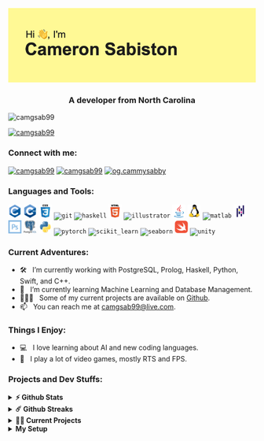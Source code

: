 <img src="https://github.com/camgsab99/camgsab99/blob/main/header.png">

<h3 align="center">A developer from North Carolina</h3>

<p align="left"> <img src="https://komarev.com/ghpvc/?username=camgsab99&label=Profile%20views&color=0e75b6&style=flat" alt="camgsab99" /> </p>

<p align="left"> <a href="https://github.com/ryo-ma/github-profile-trophy"><img src="https://github-profile-trophy.vercel.app/?username=camgsab99" alt="camgsab99" /></a> </p>

<h3 align="left">Connect with me:</h3>
<p align="left">
<a href="https://twitter.com/camgsab99" target="blank"><img align="center" src="https://raw.githubusercontent.com/rahuldkjain/github-profile-readme-generator/master/src/images/icons/Social/twitter.svg" alt="camgsab99" height="30" width="40" /></a>
<a href="https://www.linkedin.com/in/cameron-sabiston-11753999/" target="blank"><img align="center" src="https://raw.githubusercontent.com/rahuldkjain/github-profile-readme-generator/master/src/images/icons/Social/linked-in-alt.svg" alt="camgsab99" height="30" width="40" /></a>
<a href="https://instagram.com/og.cammysabby" target="blank"><img align="center" src="https://raw.githubusercontent.com/rahuldkjain/github-profile-readme-generator/master/src/images/icons/Social/instagram.svg" alt="og.cammysabby" height="30" width="40" /></a>
</p>

### Languages and Tools:
<code><img src="https://raw.githubusercontent.com/devicons/devicon/master/icons/c/c-original.svg" alt="c" width="27" height="27"></code>
<code><img src="https://raw.githubusercontent.com/devicons/devicon/master/icons/cplusplus/cplusplus-original.svg" alt="cplusplus" width="27" height="27"></code>
<code><img src="https://raw.githubusercontent.com/devicons/devicon/master/icons/css3/css3-original-wordmark.svg" alt="css3" width="27" height="27"></code>
<code><img src="https://www.vectorlogo.zone/logos/git-scm/git-scm-icon.svg" alt="git" width="27" height="27"></code>
<code><img src="https://upload.wikimedia.org/wikipedia/commons/1/1c/Haskell-Logo.svg" alt="haskell" width="27" height="27"></code>
<code><img src="https://raw.githubusercontent.com/devicons/devicon/master/icons/html5/html5-original-wordmark.svg" alt="html5" width="27" height="27"></code>
<code><img src="https://www.vectorlogo.zone/logos/adobe_illustrator/adobe_illustrator-icon.svg" alt="illustrator" width="27" height="27"></code>
<code><img src="https://raw.githubusercontent.com/devicons/devicon/master/icons/java/java-original.svg" alt="java" width="27" height="27"></code> 
<code><img src="https://raw.githubusercontent.com/devicons/devicon/master/icons/linux/linux-original.svg" alt="linux" width="27" height="27"></code>
<code><img src="https://upload.wikimedia.org/wikipedia/commons/2/21/Matlab_Logo.png" alt="matlab" width="27" height="27"></code>
<code><img src="https://raw.githubusercontent.com/devicons/devicon/2ae2a900d2f041da66e950e4d48052658d850630/icons/pandas/pandas-original.svg" alt="pandas" width="27" height="27"></code>
<code><img src="https://raw.githubusercontent.com/devicons/devicon/master/icons/photoshop/photoshop-line.svg" alt="photoshop" width="27" height="27"></code>
<code><img src="https://raw.githubusercontent.com/devicons/devicon/master/icons/postgresql/postgresql-original-wordmark.svg" alt="postgresql" width="27" height="27"></code>
<code><img src="https://raw.githubusercontent.com/devicons/devicon/master/icons/python/python-original.svg" alt="python" width="27" height="27"></code>
<code><img src="https://www.vectorlogo.zone/logos/pytorch/pytorch-icon.svg" alt="pytorch" width="27" height="27"></code>
<code><img src="https://upload.wikimedia.org/wikipedia/commons/0/05/Scikit_learn_logo_small.svg" alt="scikit_learn" width="27" height="27"></code>
<code><img src="https://seaborn.pydata.org/_images/logo-mark-lightbg.svg" alt="seaborn" width="27" height="27"></code> 
<code><img src="https://raw.githubusercontent.com/devicons/devicon/master/icons/swift/swift-original.svg" alt="swift" width="27" height="27"></code>
<code><img src="https://www.vectorlogo.zone/logos/unity3d/unity3d-icon.svg" alt="unity" width="27" height="27"></code> 

### Current Adventures:

- 🛠 &nbsp; I’m currently working with PostgreSQL, Prolog, Haskell, Python, Swift, and C++.
- 🚀 &nbsp; I’m currently learning Machine Learning and Database Management.
- 👨🏻‍💻 &nbsp; Some of my current projects are available on [Github](https://github.com/camgsab99).
- 📫 &nbsp; You can reach me at camgsab99@live.com.

### Things I Enjoy:

- 💻 &nbsp; I love learning about AI and new coding languages.
- 📰 &nbsp; I play a lot of video games, mostly RTS and FPS.

### Projects and Dev Stuffs:

<details>	
  <summary><b>⚡ Github Stats</b></summary>

  <br />
  <img height="180em" src="https://github-readme-stats.vercel.app/api?username=camgsab99&show_icons=true&hide_border=true&&count_private=true&include_all_commits=true" />
  <img height="180em" src="https://github-readme-stats.vercel.app/api/top-langs/?username=camgsab99&exclude_repo=KNN-Image-Classification&show_icons=true&hide_border=true&layout=compact&langs_count=8"/>
</details>

<details>	
  <summary><b>☄️ Github Streaks</b></summary>

  <br />
  <img height="180em" src="https://github-readme-streak-stats.herokuapp.com/?user=camgsab99&hide_border=true" />
</details>

<details>
  <summary><b>🧑‍🚀 Current Projects</b></summary>

  <br />
  <table>
    <thead align="center">
      <tr border: none;>
        <td><b>💻 Projects</b></td>
        <td><b>🌟 Stars</b></td>
        <td><b>🍴 Forks</b></td>
        <td><b>🐛 Issues</b></td>
        <td><b>🔔 Pull Requests</b></td>
        <td><b>👨‍💻 Language</b></td>
      </tr>
    </thead>
    <tbody>
      <tr>
	      <td><a href="https://github.com/camgsab99/CSCI3030_Snippets"><b>Snippets</b></a></td>
        <td><img alt="Stars" src="https://img.shields.io/github/stars/camgsab99/CSCI3030_Snippets?style=flat-square&labelColor=343b41"/></td>
        <td><img alt="Forks" src="https://img.shields.io/github/forks/camgsab99/CSCI3030_Snippets?style=flat-square&labelColor=343b41"/></td>
        <td><img alt="Issues" src="https://img.shields.io/github/issues/camgsab99/CSCI3030_Snippets?style=flat-square"/></td>
        <td><img alt="Pull Requests" src="https://img.shields.io/github/issues-pr/camgsab99/CSCI3030_Snippets?style=flat-square"/></td>
        <td><img alt="Language" src="https://img.shields.io/github/languages/top/camgsab99/CSCI3030_Snippets?style=flat-square"/></td>
      </tr>
      <tr>
	      <td><a href="https://github.com/camgsab99/CSCI4120_Group15"><b>Machine Learning</b></a></td>
        <td><img alt="Stars" src="https://img.shields.io/github/stars/camgsab99/CSCI4120_Group15?style=flat-square&labelColor=343b41"/></td>
        <td><img alt="Forks" src="https://img.shields.io/github/forks/camgsab99/CSCI4120_Group15?style=flat-square&labelColor=343b41"/></td>
        <td><img alt="Issues" src="https://img.shields.io/github/issues/camgsab99/CSCI4120_Group15?style=flat-square"/></td>
        <td><img alt="Pull Requests" src="https://img.shields.io/github/issues-pr/camgsab99/CSCI4120_Group15?style=flat-square"/></td>
        <td><img alt="Language" src="https://img.shields.io/github/languages/top/camgsab99/CSCI4120_Group15?style=flat-square"/></td>
      </tr>
      <tr>
	      <td><a href="https://github.com/camgsab99/CSCI3700_Group15"><b>Databases</b></a></td>
        <td><img alt="Stars" src="https://img.shields.io/github/stars/camgsab99/CSCI3700_Group15?style=flat-square&labelColor=343b41"/></td>
        <td><img alt="Forks" src="https://img.shields.io/github/forks/camgsab99/CSCI3700_Group15?style=flat-square&labelColor=343b41"/></td>
        <td><img alt="Issues" src="https://img.shields.io/github/issues/camgsab99/CSCI3700_Group15?style=flat-square"/></td>
        <td><img alt="Pull Requests" src="https://img.shields.io/github/issues-pr/camgsab99/CSCI3700_Group15?style=flat-square"/></td>
        <td><img alt="Language" src="https://img.shields.io/github/languages/top/camgsab99/CSCI3700_Group15?style=flat-square"/></td> 
      </tr>
    </tbody>
  </table>
  <br />
</details>
 
<details>	
  <br />
  <summary><b>My Setup</b></summary>
       <ul>
  	    <li><b>OS: </b> Windows 11 | macOS Monterey 12.6</li>
       	    <li><b>Desktop: </b>
	    <ul>
       	  <li><b>CPU: </b> i5-12600K
          <li><b>GPU: </b> MSI RTX 2070 Tri Frozr
          <li><b>RAM: </b> 16GB Trident Z Royal 3600MHz
          <li><b>Case: </b> Lian Li PC-O11 White
	  <li><b>Mobo: </b> MSI PRO Z690-A
	     </ul>
       </li>
	    <li><b>Laptop: </b> MacBook Pro 14" (2021)</li>
  	    <li><b>Browser: </b> Chrome | Safari</li>
	    <li><b>Terminal: </b> Hyper</li>
	    <li><b>Zsh Shell: </b> Oh My Zsh (PowerLevel10k)</li>
	    <li><b>Code Editor: </b> VSCode | Xcode</li>
	    <br />
</details>
